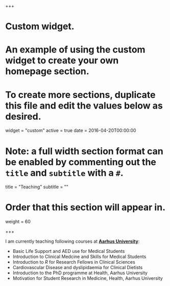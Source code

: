 +++
# Custom widget.
# An example of using the custom widget to create your own homepage section.
# To create more sections, duplicate this file and edit the values below as desired.
widget = "custom"
active = true
date = 2016-04-20T00:00:00

# Note: a full width section format can be enabled by commenting out the `title` and `subtitle` with a `#`.
title = "Teaching"
subtitle = ""

# Order that this section will appear in.
weight = 60

+++

I am currently teaching following courses at [**Aarhus University**](http://phd.health.au.dk/):

- Basic Life Support and AED use for Medical Students
- Introduction to Clinical Medcine and Skills for Medical Students
- Introduction to *R* for Research Fellows in Clinical Sciences
- Cardiovascular Disease and dyslipidaemia for Clinical Dietists
- Introduction to the PhD programme at Health, Aarhus University
- Motivation for Student Research in Medicine, Health, Aarhus University 

